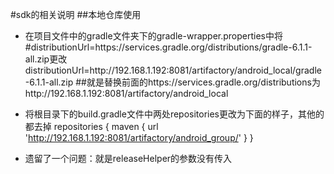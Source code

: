 #sdk的相关说明
##本地仓库使用
- 在项目文件中的gradle文件夹下的gradle-wrapper.properties中将#distributionUrl=https\://services.gradle.org/distributions/gradle-6.1.1-all.zip更改
distributionUrl=http\://192.168.1.192:8081/artifactory/android_local/gradle-6.1.1-all.zip
##就是替换前面的https\://services.gradle.org/distributions为http\://192.168.1.192:8081/artifactory/android_local

- 将根目录下的build.gradle文件中两处repositories更改为下面的样子，其他的都去掉
    repositories {
        maven { url 'http://192.168.1.192:8081/artifactory/android_group/' }
    }


- 遗留了一个问题：就是releaseHelper的参数没有传入